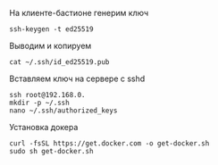
На клиенте-бастионе генерим ключ
```
ssh-keygen -t ed25519
```
Выводим и копируем 
```
cat ~/.ssh/id_ed25519.pub
```

Вставляем ключ на сервере с sshd
```
ssh root@192.168.0.
mkdir -p ~/.ssh
nano ~/.ssh/authorized_keys
```

Установка докера
``` 
curl -fsSL https://get.docker.com -o get-docker.sh
sudo sh get-docker.sh
```



